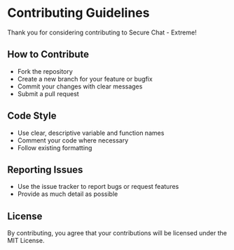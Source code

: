 # Contributing Guidelines

Thank you for considering contributing to Secure Chat - Extreme!

## How to Contribute

- Fork the repository
- Create a new branch for your feature or bugfix
- Commit your changes with clear messages
- Submit a pull request

## Code Style

- Use clear, descriptive variable and function names
- Comment your code where necessary
- Follow existing formatting

## Reporting Issues

- Use the issue tracker to report bugs or request features
- Provide as much detail as possible

## License

By contributing, you agree that your contributions will be licensed under the MIT License.
